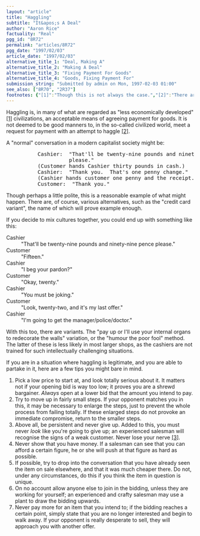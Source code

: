 ```yaml
---
layout: "article"
title: "Haggling"
subtitle: "It&apos;s A Deal"
author: "Aaron Rice"
factuality: "Real"
pgg_id: "8R72"
permalink: "articles/8R72"
pgg_date: "1997/02/03"
article_date: "1997/02/03"
alternative_title_1: "Deal, Making A"
alternative_title_2: "Making A Deal"
alternative_title_3: "Fixing Payment For Goods"
alternative_title_4: "Goods, Fixing Payment For"
submission_string: "Submitted by admin on Mon, 1997-02-03 01:00"
see_also: ["8R70", "2R37"]
footnotes: {"[1]":"Though this is not always the case.","[2]":"There are exceptions, such as when you buy some second-hand goods, such as cars. In these situations, be very very careful, as you almost certainly have less practice in payment negotiation.","[3]":"To practice, approach every situation with monumental arrogance. You might want to enter conversations with outrageous and completely inaccurate statements, and totally refuse to admit your mistake. Just keep plugging away with more and more ridiculous arguments [4].","[4]":"When you are finished, you may even be ready to become a politician."}
---
```

<div>
<p>Haggling is, in many of what are regarded as "less economically developed" <a href="#footnotes.1" class="footnote-link">[1]</a> civilizations, an acceptable means of agreeing payment for goods. It is not deemed to be good manners to, in the so-called civilized world, meet a request for payment with an attempt to haggle <a href="#footnotes.2" class="footnote-link">[2]</a>.</p>
<p>A "normal" conversation in a modern capitalist society might be:</p>
<pre>
          Cashier:  "That'll be twenty-nine pounds and ninety-nine pence
                    please."
          (Customer hands Cashier thirty pounds in cash.)
          Cashier:  "Thank you.  That's one penny change."
          (Cashier hands customer one penny and the receipt.)
          Customer:  "Thank you."
</pre>
<p>Though perhaps a little polite, this is a reasonable example of what might happen. There are, of course, various alternatives, such as the "credit card variant", the name of which will prove example enough.</p>
<p>If you decide to mix cultures together, you could end up with something like this:</p>
<dl compact>
<dt>Cashier</dt>
<dd>"That'll be twenty-nine pounds and ninety-nine pence please."</dd>
<dt>Customer</dt>
<dd>"Fifteen."</dd>
<dt>Cashier</dt>
<dd>"I beg your pardon?"</dd>
<dt>Customer</dt>
<dd>"Okay, twenty."</dd>
<dt>Cashier</dt>
<dd>"You must be joking."</dd>
<dt>Customer</dt>
<dd>"Look, twenty-two, and it's my last offer."</dd>
<dt>Cashier</dt>
<dd>"I'm going to get the manager/police/doctor."</dd>
</dl>
<p>With this too, there are variants. The "pay up or I'll use your internal organs to redecorate the walls" variation, or the "humour the poor fool" method. The latter of these is less likely in most larger shops, as the cashiers are not trained for such intellectually challenging situations.</p>
<p>If you are in a situation where haggling is legitimate, and you are able to partake in it, here are a few tips you might bare in mind.</p>
<ol>
<li value="1">Pick a low price to start at, and look totally serious about it. It matters not if your opening bid is way too low; it proves you are a shrewd bargainer. <em>Always</em> open at a lower bid that the amount you intend to pay.</li>
<li value="2">Try to move up in fairly small steps. If your opponent matches you in this, it may be necessary to enlarge the steps, just to prevent the whole process from failing totally. If these enlarged steps do not provoke an immediate compromise, return to the smaller steps.</li>
<li value="3">Above all, be persistent and never give up. Added to this, you must never <em>look</em> like you're going to give up; an experienced salesman will recognise the signs of a weak customer. Never lose your nerve <a href="#footnotes.3" class="footnote-link">[3]</a>.</li>
<li value="4">Never show that you have money. If a salesman can see that you can afford a certain figure, he or she will push at that figure as hard as possible.</li>
<li value="5">If possible, try to drop into the conversation that you have already seen the item on sale elsewhere, and that it was much cheaper there. Do not, under any circumstances, do this if you think the item in question is unique.</li>
<li value="6">On no account allow anyone else to join in the bidding, unless they are working for yourself; an experienced and crafty salesman may use a plant to draw the bidding upwards.</li>
<li value="7">Never pay more for an item that you intend to; if the bidding reaches a certain point, simply state that you are no longer interested and begin to walk away. If your opponent is really desperate to sell, they will approach you with another offer.</li>
</ol>
</div>
